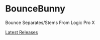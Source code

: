 # BounceBunny
Bounce Separates/Stems From Logic Pro X

[Latest Releases](https://github.com/tallrene/BounceBunny/releases/tag/BBv036)